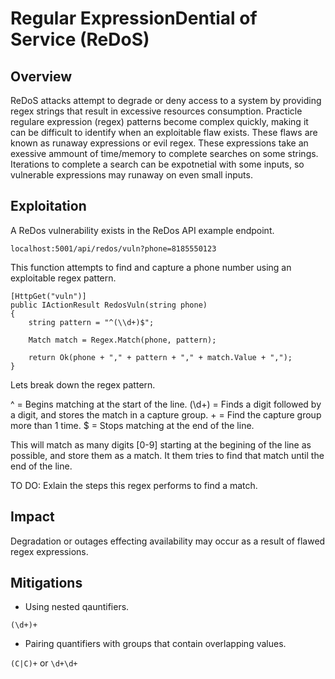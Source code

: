 # Regular ExpressionDential of Service (ReDoS)

## Overview

ReDoS attacks attempt to degrade or deny access to a system by providing regex strings that result in excessive resources consumption. Practicle regulare expression (regex) patterns become complex quickly, making it can be difficult to identify when an exploitable flaw exists. These flaws are known as runaway expressions or evil regex. These expressions take an exessive ammount of time/memory to complete searches on some strings. Iterations to complete a search can be expotnetial with some inputs, so vulnerable expressions may runaway on even small inputs.

## Exploitation

A ReDos vulnerability exists in the ReDos API example endpoint.

```
localhost:5001/api/redos/vuln?phone=8185550123
```

This function attempts to find and capture a phone number using an exploitable regex pattern.

```
[HttpGet("vuln")]
public IActionResult RedosVuln(string phone)
{
    string pattern = "^(\\d+)$";

    Match match = Regex.Match(phone, pattern);

    return Ok(phone + "," + pattern + "," + match.Value + ",");
}
```

Lets break down the regex pattern.

^       = Begins matching at the start of the line.
(\\d+)  = Finds a digit followed by a digit, and stores the match in a capture group.
\+      = Find the capture group more than 1 time.
$       = Stops matching at the end of the line.

This will match as many digits \[0-9\] starting at the begining of the line as possible, and store them as a match. It them tries to find that match until the end of the line.

TO DO: Exlain the steps this regex performs to find a match.

## Impact

Degradation or outages effecting availability may occur as a result of flawed regex expressions.

## Mitigations

- Using nested qauntifiers.

`(\d+)+`

- Pairing quantifiers with groups that contain overlapping values.

`(C|C)+` or `\d+\d+`
